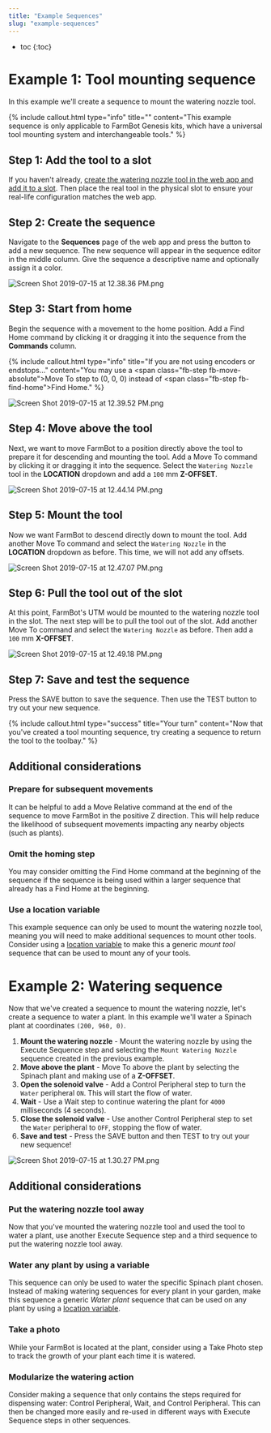 ```yaml
---
title: "Example Sequences"
slug: "example-sequences"
---
```


* toc
{:toc}


# Example 1: Tool mounting sequence

In this example we'll create a sequence to mount the watering nozzle tool.

{%
include callout.html
type="info"
title=""
content="This example sequence is only applicable to FarmBot Genesis kits, which have a universal tool mounting system and interchangeable tools."
%}

## Step 1: Add the tool to a slot
If you haven't already, [create the watering nozzle tool in the web app and add it to a slot](../../Web-App/tools.md). Then place the real tool in the physical slot to ensure your real-life configuration matches the web app.

## Step 2: Create the sequence
Navigate to the **Sequences** page of the web app and press the <span class="fb-button fb-green"><i class='fa fa-plus'></i></span> button to add a new sequence. The new sequence will appear in the sequence editor in the middle column. Give the sequence a descriptive name and optionally assign it a color.

![Screen Shot 2019-07-15 at 12.38.36 PM.png](_images/Screen_Shot_2019-07-15_at_12.38.36_PM.png)

## Step 3: Start from home
Begin the sequence with a movement to the home position. Add a <span class="fb-step fb-find-home">Find Home</span> command by clicking it or dragging it into the sequence from the **Commands** column.

{%
include callout.html
type="info"
title="If you are not using encoders or endstops..."
content="You may use a <span class=\"fb-step fb-move-absolute\">Move To</span> step to (0, 0, 0) instead of <span class=\"fb-step fb-find-home\">Find Home</span>."
%}



![Screen Shot 2019-07-15 at 12.39.52 PM.png](_images/Screen_Shot_2019-07-15_at_12.39.52_PM.png)

## Step 4: Move above the tool
Next, we want to move FarmBot to a position directly above the tool to prepare it for descending and mounting the tool. Add a <span class="fb-step fb-move-absolute">Move To</span> command by clicking it or dragging it into the sequence. Select the `Watering Nozzle` tool in the **LOCATION** dropdown and add a `100` mm **Z-OFFSET**.

![Screen Shot 2019-07-15 at 12.44.14 PM.png](_images/Screen_Shot_2019-07-15_at_12.44.14_PM.png)

## Step 5: Mount the tool
Now we want FarmBot to descend directly down to mount the tool. Add another <span class="fb-step fb-move-absolute">Move To</span> command and select the `Watering Nozzle` in the **LOCATION** dropdown as before. This time, we will not add any offsets.

![Screen Shot 2019-07-15 at 12.47.07 PM.png](_images/Screen_Shot_2019-07-15_at_12.47.07_PM.png)

## Step 6: Pull the tool out of the slot
At this point, FarmBot's UTM would be mounted to the watering nozzle tool in the slot. The next step will be to pull the tool out of the slot. Add another <span class="fb-step fb-move-absolute">Move To</span> command and select the `Watering Nozzle` as before. Then add a `100` mm **X-OFFSET**.

![Screen Shot 2019-07-15 at 12.49.18 PM.png](_images/Screen_Shot_2019-07-15_at_12.49.18_PM.png)

## Step 7: Save and test the sequence
Press the <span class="fb-button fb-green">SAVE</span> button to save the sequence. Then use the <span class="fb-button fb-orange">TEST</span> button to try out your new sequence.

{%
include callout.html
type="success"
title="Your turn"
content="Now that you've created a tool mounting sequence, try creating a sequence to return the tool to the toolbay."
%}

## Additional considerations
### Prepare for subsequent movements
It can be helpful to add a <span class="fb-step fb-move-relative">Move Relative</span> command at the end of the sequence to move FarmBot in the positive Z direction. This will help reduce the likelihood of subsequent movements impacting any nearby objects (such as plants).

### Omit the homing step
You may consider omitting the <span class="fb-step fb-find-home">Find Home</span> command at the beginning of the sequence if the sequence is being used within a larger sequence that already has a <span class="fb-step fb-find-home">Find Home</span> at the beginning.

### Use a location variable
This example sequence can only be used to mount the watering nozzle tool, meaning you will need to make additional sequences to mount other tools. Consider using a [location variable](../sequences/variables.md) to make this a generic _mount tool_ sequence that can be used to mount any of your tools.

# Example 2: Watering sequence

Now that we've created a sequence to mount the watering nozzle, let's create a sequence to water a plant. In this example we'll water a Spinach plant at coordinates `(200, 960, 0)`.

1. **Mount the watering nozzle** - Mount the watering nozzle by using the <span class="fb-step fb-execute">Execute Sequence</span> step and selecting the `Mount Watering Nozzle` sequence created in the previous example.
2. **Move above the plant** - <span class="fb-step fb-move-absolute">Move To</span> above the plant by selecting the Spinach plant and making use of a **Z-OFFSET**.
3. **Open the solenoid valve** - Add a <span class="fb-step fb-write-pin">Control Peripheral</span> step to turn the `Water` peripheral `ON`. This will start the flow of water.
4. **Wait** - Use a <span class="fb-step fb-wait">Wait</span> step to continue watering the plant for `4000` milliseconds (4 seconds).
5. **Close the solenoid valve** - Use another <span class="fb-step fb-write-pin">Control Peripheral</span> step to set the `Water` peripheral to `OFF`, stopping the flow of water.
6. **Save and test** - Press the <span class="fb-button fb-green">SAVE</span> button and then <span class="fb-button fb-orange">TEST</span> to try out your new sequence!

![Screen Shot 2019-07-15 at 1.30.27 PM.png](_images/Screen_Shot_2019-07-15_at_1.30.27_PM.png)

## Additional considerations
### Put the watering nozzle tool away
Now that you've mounted the watering nozzle tool and used the tool to water a plant, use another <span class="fb-step fb-execute">Execute Sequence</span> step and a third sequence to put the watering nozzle tool away.

### Water any plant by using a variable
This sequence can only be used to water the specific Spinach plant chosen. Instead of making watering sequences for every plant in your garden, make this sequence a generic _Water plant_ sequence that can be used on any plant by using a [location variable](../sequences/variables.md).

### Take a photo
While your FarmBot is located at the plant, consider using a <span class="fb-step fb-wait">Take Photo</span> step to track the growth of your plant each time it is watered.

### Modularize the watering action
Consider making a sequence that only contains the steps required for dispensing water: <span class="fb-step fb-write-pin">Control Peripheral</span>, <span class="fb-step fb-wait">Wait</span>, and <span class="fb-step fb-write-pin">Control Peripheral</span>. This can then be changed more easily and re-used in different ways with <span class="fb-step fb-execute">Execute Sequence</span> steps in other sequences.
